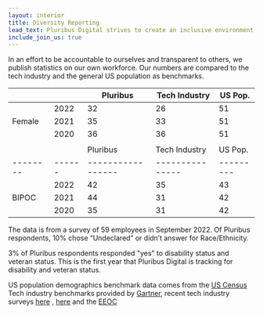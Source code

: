 ```yaml
---
layout: interior
title: Diversity Reporting
lead_text: Pluribus Digital strives to create an inclusive environment for all people in order to build a diverse and talented workforce.
include_join_us: true
---
```


 In an effort to be accountable to ourselves and transparent to others, we publish statistics on our own workforce. Our numbers are compared to the tech industry and the general US population as benchmarks.

|        |      |        Pluribus | Tech Industry | US Pop. |
|--------|------|-----------------|---------------|---------|
|        | 2022 |        32       | 26            | 51      |
| Female | 2021 |        35       | 33            | 51      |
|        | 2020 | 36              | 36            | 51      |
|        |      |                 |               |         |
|        |      |        Pluribus | Tech Industry | US Pop. |
|--------|------|-----------------|---------------|---------|
|        | 2022 | 42              | 35            | 43      |
| BIPOC  | 2021 | 44              | 31            | 42      |
|        | 2020 | 35              | 31            | 42      |


The data is from a survey of 59 employees in September 2022. Of Pluribus respondents, 10% chose “Undeclared” or didn’t answer for Race/Ethnicity.

3% of Pluribus respondents responded "yes" to disability status and veteran status. This is the first year that Pluribus Digital is tracking for disability and veteran status.

US population demographics benchmark data comes from the [US Census](https://www.census.gov/quickfacts/fact/table/US/PST045221) Tech industry benchmarks provided by [Gartner](https://www.gartner.com/en/articles/how-women-in-it-are-championing-change), recent tech industry surveys [here](https://explodingtopics.com/blog/women-in-tech#women-in-tech-stats) , [here](https://www.zippia.com/advice/diversity-in-high-tech-statistics/#:~:text=White%20workers%20make%20up%20a,Black%20employees%20make%20up%207%25) and the [EEOC](
https://www.eeoc.gov/special-report/diversity-high-tech)
